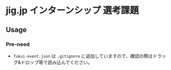 # jig.jp インターンシップ 選考課題

## Usage

### Pre-need

- `fukui-event.json` は `.gitignore` に追加していますので、確認の際はドラッグ&ドロップ等で読み込んでください。
